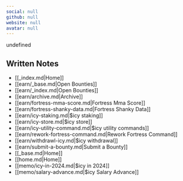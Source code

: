 ```yaml
---
social: null
github: null
website: null
avatar: null
---
```

<div class="profile"/>

undefined
## Written Notes

- [[_index.md|Home]]
- [[earn/_base.md|Open Bounties]]
- [[earn/_index.md|Open Bounties]]
- [[earn/archive.md|Archive]]
- [[earn/fortress-mma-score.md|Fortress Mma Score]]
- [[earn/fortress-shanky-data.md|Fortress Shanky Data]]
- [[earn/icy-staking.md|$icy staking]]
- [[earn/icy-store.md|$icy store]]
- [[earn/icy-utility-command.md|$icy utility commands]]
- [[earn/rework-fortress-command.md|Rework Fortress Command]]
- [[earn/withdrawl-icy.md|$icy withdrawal]]
- [[earn/submit-a-bounty.md|Submit a Bounty]]
- [[_base.md|Home]]
- [[home.md|Home]]
- [[memo/icy-in-2024.md|$icy in 2024]]
- [[memo/salary-advance.md|$icy Salary Advance]]
